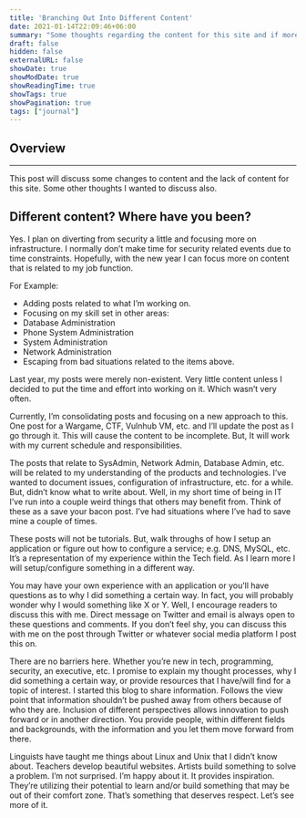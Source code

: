 ```yaml
---
title: 'Branching Out Into Different Content'
date: 2021-01-14T22:09:46+06:00
summary: "Some thoughts regarding the content for this site and if more can be offered."
draft: false
hidden: false
externalURL: false
showDate: true
showModDate: true
showReadingTime: true
showTags: true
showPagination: true
tags: ["journal"]
---
```


## Overview
---

This post will discuss some changes to content and the lack of content for this 
site. Some other thoughts I wanted to discuss also.

## Different content? Where have you been?

Yes. I plan on diverting from security a little and focusing more on 
infrastructure. I normally don’t make time for security related events due to 
time constraints. Hopefully, with the new year I can focus more on content that 
is related to my job function.

For Example:

- Adding posts related to what I’m working on.
- Focusing on my skill set in other areas:
- Database Administration
- Phone System Administration
- System Administration
- Network Administration
- Escaping from bad situations related to the items above.

Last year, my posts were merely non-existent. Very little content unless I 
decided to put the time and effort into working on it. Which wasn’t very often.

Currently, I’m consolidating posts and focusing on a new approach to this. One 
post for a Wargame, CTF, Vulnhub VM, etc. and I’ll update the post as I go 
through it. This will cause the content to be incomplete. But, It will work 
with my current schedule and responsibilities.

The posts that relate to SysAdmin, Network Admin, Database Admin, etc. will be 
related to my understanding of the products and technologies. I’ve wanted to 
document issues, configuration of infrastructure, etc. for a while. But, didn’t 
know what to write about. Well, in my short time of being in IT I’ve run into a 
couple weird things that others may benefit from. Think of these as a save your 
bacon post. I’ve had situations where I’ve had to save mine a couple of times.

These posts will not be tutorials. But, walk throughs of how I setup an 
application or figure out how to configure a service; e.g. DNS, MySQL, etc. 
It’s a representation of my experience within the Tech field. As I learn more 
I will setup/configure something in a different way.

You may have your own experience with an application or you’ll have questions 
as to why I did something a certain way. In fact, you will probably wonder why 
I would something like X or Y. Well, I encourage readers to discuss this with 
me. Direct message on Twitter and email is always open to these questions and 
comments. If you don’t feel shy, you can discuss this with me on the post 
through Twitter or whatever social media platform I post this on.

There are no barriers here. Whether you’re new in tech, programming, security, 
an executive, etc. I promise to explain my thought processes, why I did 
something a certain way, or provide resources that I have/will find for a topic 
of interest. I started this blog to share information. Follows the view point 
that information shouldn’t be pushed away from others because of who they are. 
Inclusion of different perspectives allows innovation to push forward or in 
another direction. You provide people, within different fields and backgrounds, 
with the information and you let them move forward from there.

Linguists have taught me things about Linux and Unix that I didn’t know about. 
Teachers develop beautiful websites. Artists build something to solve a 
problem. I’m not surprised. I’m happy about it. It provides inspiration. 
They’re utilizing their potential to learn and/or build something that may be 
out of their comfort zone. That’s something that deserves respect. Let’s see 
more of it.

